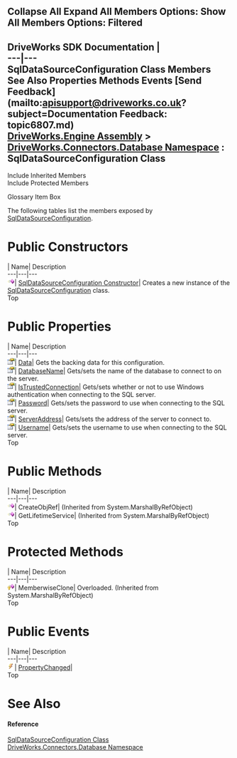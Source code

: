        

 Collapse All Expand All  Members Options: Show All  Members Options: Filtered   
---  
DriveWorks SDK Documentation  |   
---|---  
SqlDataSourceConfiguration Class Members   
See Also Properties Methods Events [Send Feedback](mailto:apisupport@driveworks.co.uk?subject=Documentation Feedback: topic6807.md)  
[DriveWorks.Engine Assembly](topic2156.md) > [DriveWorks.Connectors.Database Namespace](topic6754.md) : SqlDataSourceConfiguration Class  
---  
  
Include Inherited Members    
Include Protected Members  


Glossary Item Box

The following tables list the members exposed by [SqlDataSourceConfiguration](topic6807.md).

# Public Constructors

| Name| Description  
---|---|---  
![Public Constructor](dotnetimages/publicConstructor.gif)| [SqlDataSourceConfiguration Constructor](topic6813.md)| Creates a new instance of the [SqlDataSourceConfiguration](topic6807.md) class.   
Top

# Public Properties

| Name| Description  
---|---|---  
![Public Property](dotnetimages/publicProperty.gif)| [Data](topic6814.md)| Gets the backing data for this configuration.   
![Public Property](dotnetimages/publicProperty.gif)| [DatabaseName](topic6815.md)| Gets/sets the name of the database to connect to on the server.   
![Public Property](dotnetimages/publicProperty.gif)| [IsTrustedConnection](topic6816.md)| Gets/sets whether or not to use Windows authentication when connecting to the SQL server.   
![Public Property](dotnetimages/publicProperty.gif)| [Password](topic6817.md)| Gets/sets the password to use when connecting to the SQL server.   
![Public Property](dotnetimages/publicProperty.gif)| [ServerAddress](topic6818.md)| Gets/sets the address of the server to connect to.   
![Public Property](dotnetimages/publicProperty.gif)| [Username](topic6819.md)| Gets/sets the username to use when connecting to the SQL server.   
Top

# Public Methods

| Name| Description  
---|---|---  
![Public Method](dotnetimages/publicMethod.gif)| CreateObjRef|  (Inherited from System.MarshalByRefObject)  
![Public Method](dotnetimages/publicMethod.gif)| GetLifetimeService|  (Inherited from System.MarshalByRefObject)  
Top

# Protected Methods

| Name| Description  
---|---|---  
![Protected Method](dotnetimages/protectedMethod.gif)| MemberwiseClone| Overloaded. (Inherited from System.MarshalByRefObject)  
Top

# Public Events

| Name| Description  
---|---|---  
![Public Event](dotnetimages/publicEvent.gif)| [PropertyChanged](topic6820.md)|   
Top

# See Also

#### Reference

[SqlDataSourceConfiguration Class](topic6807.md)   
[DriveWorks.Connectors.Database Namespace](topic6754.md)


